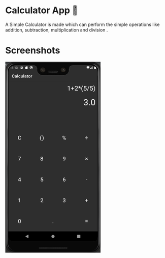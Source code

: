 # Calculator App :white_flower:
A Simple Calculator is made which can perform the simple operations like addition, subtraction, multiplication and division .


# Screenshots
<img src="https://github.com/Soumili-Ghosh3/Calculator/blob/master/app/Screenshots/Calculator_pic.PNG" width="300" height="600">

